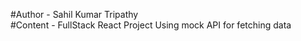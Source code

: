 #Author - Sahil Kumar Tripathy
<br>
#Content - FullStack React Project Using mock API for fetching data
